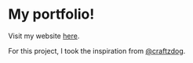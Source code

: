# My portfolio!

Visit my website [here](https://github.com/jlm109-ua/jimy-homepage).

For this project, I took the inspiration from [@craftzdog](https://github.com/craftzdog).